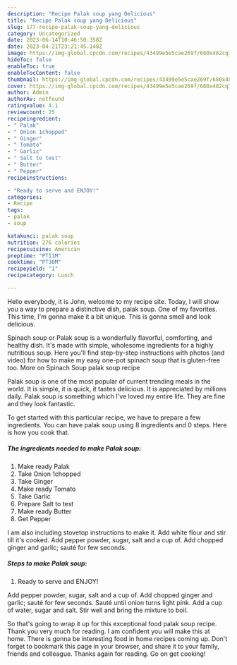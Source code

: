 ```yaml
---
description: "Recipe Palak soup yang Delicious"
title: "Recipe Palak soup yang Delicious"
slug: 177-recipe-palak-soup-yang-delicious
category: Uncategorized
date: 2023-06-14T10:46:50.358Z
date: 2023-04-21T23:21:45.148Z
image: https://img-global.cpcdn.com/recipes/43499e5e5cae269f/680x482cq70/palak-soup-recipe-main-photo.jpg
hideToc: false
enableToc: true
enableTocContent: false
thumbnail: https://img-global.cpcdn.com/recipes/43499e5e5cae269f/680x482cq70/palak-soup-recipe-main-photo.jpg
cover: https://img-global.cpcdn.com/recipes/43499e5e5cae269f/680x482cq70/palak-soup-recipe-main-photo.jpg
author: Admin
authorAv: notfound
ratingvalue: 4.1
reviewcount: 25
recipeingredient:
- " Palak"
- " Onion 1chopped"
- " Ginger"
- " Tomato"
- " Garlic"
- " Salt to test"
- " Butter"
- " Pepper"
recipeinstructions:

- "Ready to serve and ENJOY!"
categories:
- Recipe
tags:
- palak
- soup

katakunci: palak soup 
nutrition: 276 calories
recipecuisine: American
preptime: "PT11M"
cooktime: "PT36M"
recipeyield: "1"
recipecategory: Lunch

---
```



Hello everybody, it is John, welcome to my recipe site. Today, I will show you a way to prepare a distinctive dish, palak soup. One of my favorites. This time, I'm gonna make it a bit unique. This is gonna smell and look delicious.

Spinach soup or Palak soup is a wonderfully flavorful, comforting, and healthy dish. It&#39;s made with simple, wholesome ingredients for a highly nutritious soup. Here you&#39;ll find step-by-step instructions with photos (and video) for how to make my easy one-pot spinach soup that is gluten-free too. More on Spinach Soup palak soup recipe

Palak soup is one of the most popular of current trending meals in the world. It is simple, it is quick, it tastes delicious. It is appreciated by millions daily. Palak soup is something which I've loved my entire life. They are fine and they look fantastic.


To get started with this particular recipe, we have to prepare a few ingredients. You can have palak soup using 8 ingredients and 0 steps. Here is how you cook that.

<!--inarticleads1-->

##### The ingredients needed to make Palak soup:

1. Make ready  Palak
1. Take  Onion 1chopped
1. Take  Ginger
1. Make ready  Tomato
1. Take  Garlic
1. Prepare  Salt to test
1. Make ready  Butter
1. Get  Pepper


I am also including stovetop instructions to make it. Add white flour and stir till it&#39;s cooked. Add pepper powder, sugar, salt and a cup of. Add chopped ginger and garlic; sauté for few seconds. 

<!--inarticleads2-->

##### Steps to make Palak soup:


1. Ready to serve and ENJOY!

Add pepper powder, sugar, salt and a cup of. Add chopped ginger and garlic; sauté for few seconds. Sauté until onion turns light pink. Add a cup of water, sugar and salt. Stir well and bring the mixture to boil. 

So that's going to wrap it up for this exceptional food palak soup recipe. Thank you very much for reading. I am confident you will make this at home. There is gonna be interesting food in home recipes coming up. Don't forget to bookmark this page in your browser, and share it to your family, friends and colleague. Thanks again for reading. Go on get cooking!
